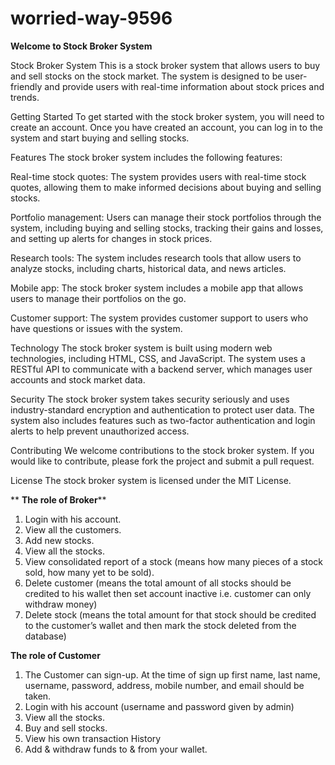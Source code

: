 # worried-way-9596
**Welcome to Stock Broker System**

Stock Broker System
This is a stock broker system that allows users to buy and sell stocks on the stock market. The system is designed to be user-friendly and provide users with real-time information about stock prices and trends.

Getting Started
To get started with the stock broker system, you will need to create an account. Once you have created an account, you can log in to the system and start buying and selling stocks.

Features
The stock broker system includes the following features:

Real-time stock quotes: The system provides users with real-time stock quotes, allowing them to make informed decisions about buying and selling stocks.

Portfolio management: Users can manage their stock portfolios through the system, including buying and selling stocks, tracking their gains and losses, and setting up alerts for changes in stock prices.

Research tools: The system includes research tools that allow users to analyze stocks, including charts, historical data, and news articles.

Mobile app: The stock broker system includes a mobile app that allows users to manage their portfolios on the go.

Customer support: The system provides customer support to users who have questions or issues with the system.

Technology
The stock broker system is built using modern web technologies, including HTML, CSS, and JavaScript. The system uses a RESTful API to communicate with a backend server, which manages user accounts and stock market data.

Security
The stock broker system takes security seriously and uses industry-standard encryption and authentication to protect user data. The system also includes features such as two-factor authentication and login alerts to help prevent unauthorized access.

Contributing
We welcome contributions to the stock broker system. If you would like to contribute, please fork the project and submit a pull request.

License
The stock broker system is licensed under the MIT License.

** **The role of Broker****

1. Login with his account.
2. View all the customers.
3. Add new stocks.
4. View all the stocks.
5. View consolidated report of a stock (means how many pieces of a stock sold, how
many yet to be sold).
6. Delete customer (means the total amount of all stocks should be credited to his
wallet then set account inactive i.e. customer can only withdraw money)
7. Delete stock (means the total amount for that stock should be credited to the
customer’s wallet and then mark the stock deleted from the database)

**The role of Customer**
1. The Customer can sign-up. At the time of sign up first name, last name, username,
password, address, mobile number, and email should be taken.
2. Login with his account (username and password given by admin)
3. View all the stocks.
4. Buy and sell stocks.
5. View his own transaction History
6. Add & withdraw funds to & from your wallet.
